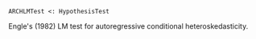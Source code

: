 ```
ARCHLMTest <: HypothesisTest
```

Engle's (1982) LM test for autoregressive conditional heteroskedasticity.
